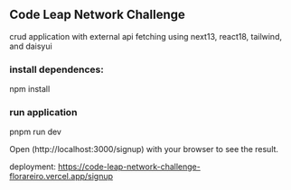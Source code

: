 ## Code Leap Network Challenge

crud application with external api fetching using next13, react18, tailwind, and  daisyui

### install dependences:
npm install

### run application
pnpm run dev

Open (http://localhost:3000/signup) with your browser to see the result.

deployment: https://code-leap-network-challenge-florareiro.vercel.app/signup
